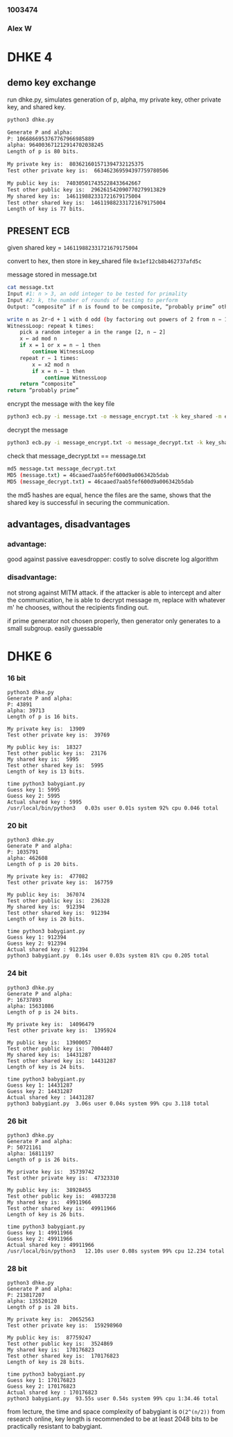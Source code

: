 ### 1003474

### Alex W

# DHKE 4

## demo key exchange

run dhke.py, simulates generation of p, alpha, my private key, other private key, and shared key.

```bash
python3 dhke.py

Generate P and alpha:
P: 1066866953767767966985889
alpha: 964003671212914702038245
Length of p is 80 bits.

My private key is:  803621601571394732125375
Test other private key is:  663462369594397759780506

My public key is:  740305017435228433642667
Test other public key is:  296261542090770279913829
My shared key is:  146119882331721679175004
Test other shared key is:  146119882331721679175004
Length of key is 77 bits.
```

## PRESENT ECB

given shared key = `146119882331721679175004`

convert to hex, then store in key_shared file
`0x1ef12cb8b462737afd5c`

message stored in message.txt

```bash
cat message.txt
Input #1: n > 3, an odd integer to be tested for primality
Input #2: k, the number of rounds of testing to perform
Output: “composite” if n is found to be composite, “probably prime” otherwise

write n as 2r·d + 1 with d odd (by factoring out powers of 2 from n − 1)
WitnessLoop: repeat k times:
    pick a random integer a in the range [2, n − 2]
    x ← ad mod n
    if x = 1 or x = n − 1 then
        continue WitnessLoop
    repeat r − 1 times:
        x ← x2 mod n
        if x = n − 1 then
            continue WitnessLoop
    return “composite”
return “probably prime”
```

encrypt the message with the key file

```bash
python3 ecb.py -i message.txt -o message_encrypt.txt -k key_shared -m e
```

decrypt the message

```bash
python3 ecb.py -i message_encrypt.txt -o message_decrypt.txt -k key_shared -m d
```

check that message_decrypt.txt == message.txt

```bash
md5 message.txt message_decrypt.txt
MD5 (message.txt) = 46caaed7aab5fef600d9a006342b5dab
MD5 (message_decrypt.txt) = 46caaed7aab5fef600d9a006342b5dab
```

the md5 hashes are equal, hence the files are the same, shows that the shared key is successful in securing the communication.

## advantages, disadvantages

### advantage:

good against passive eavesdropper: costly to solve discrete log algorithm

### disadvantage:

not strong against MITM attack. if the attacker is able to intercept and alter the communication, he is able to decrypt message m, replace with whatever m' he chooses, without the recipients finding out.

if prime generator not chosen properly, then generator only generates to a small subgroup. easily guessable

# DHKE 6

### 16 bit

```
python3 dhke.py
Generate P and alpha:
P: 43891
alpha: 39713
Length of p is 16 bits.

My private key is:  13909
Test other private key is:  39769

My public key is:  18327
Test other public key is:  23176
My shared key is:  5995
Test other shared key is:  5995
Length of key is 13 bits.
```

```
time python3 babygiant.py
Guess key 1: 5995
Guess key 2: 5995
Actual shared key : 5995
/usr/local/bin/python3   0.03s user 0.01s system 92% cpu 0.046 total
```

### 20 bit

```
python3 dhke.py
Generate P and alpha:
P: 1035791
alpha: 462608
Length of p is 20 bits.

My private key is:  477082
Test other private key is:  167759

My public key is:  367074
Test other public key is:  236328
My shared key is:  912394
Test other shared key is:  912394
Length of key is 20 bits.
```

```
time python3 babygiant.py
Guess key 1: 912394
Guess key 2: 912394
Actual shared key : 912394
python3 babygiant.py  0.14s user 0.03s system 81% cpu 0.205 total
```

### 24 bit

```
python3 dhke.py
Generate P and alpha:
P: 16737893
alpha: 15631086
Length of p is 24 bits.

My private key is:  14096479
Test other private key is:  1395924

My public key is:  13900057
Test other public key is:  7004407
My shared key is:  14431287
Test other shared key is:  14431287
Length of key is 24 bits.
```

```
time python3 babygiant.py
Guess key 1: 14431287
Guess key 2: 14431287
Actual shared key : 14431287
python3 babygiant.py  3.06s user 0.04s system 99% cpu 3.118 total
```

### 26 bit

```
python3 dhke.py
Generate P and alpha:
P: 50721161
alpha: 16811197
Length of p is 26 bits.

My private key is:  35739742
Test other private key is:  47323310

My public key is:  38928455
Test other public key is:  49837238
My shared key is:  49911966
Test other shared key is:  49911966
Length of key is 26 bits.
```

```
time python3 babygiant.py
Guess key 1: 49911966
Guess key 2: 49911966
Actual shared key : 49911966
/usr/local/bin/python3   12.10s user 0.08s system 99% cpu 12.234 total
```

### 28 bit

```
python3 dhke.py
Generate P and alpha:
P: 213817207
alpha: 135520120
Length of p is 28 bits.

My private key is:  20652563
Test other private key is:  159298960

My public key is:  87759247
Test other public key is:  3524869
My shared key is:  170176823
Test other shared key is:  170176823
Length of key is 28 bits.
```

```
time python3 babygiant.py
Guess key 1: 170176823
Guess key 2: 170176823
Actual shared key : 170176823
python3 babygiant.py  93.55s user 0.54s system 99% cpu 1:34.46 total
```

from lecture, the time and space complexity of babygiant is `O(2^(n/2))`
from research online, key length is recommended to be at least 2048 bits to be practically resistant to babygiant.
